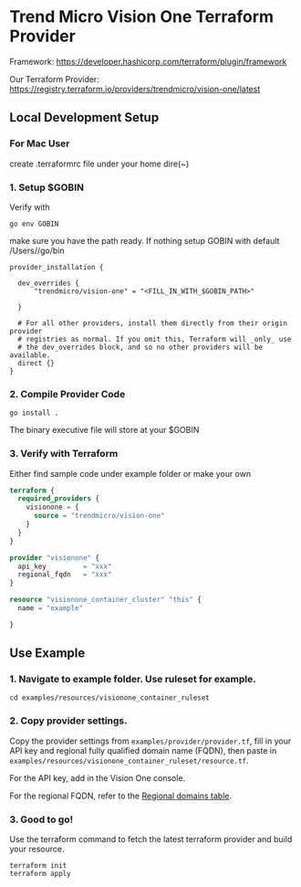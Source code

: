 # Trend Micro Vision One Terraform Provider

Framework: https://developer.hashicorp.com/terraform/plugin/framework

Our Terraform Provider: https://registry.terraform.io/providers/trendmicro/vision-one/latest

## Local Development Setup

### For Mac User
create .terraformrc file under your home dire(~)

### 1. Setup $GOBIN
   Verify with

```shell
go env GOBIN
```

make sure you have the path ready.
If nothing setup GOBIN with default /Users/<Username>/go/bin

```shell
provider_installation {

  dev_overrides {
      "trendmicro/vision-one" = "<FILL_IN_WITH_$GOBIN_PATH>"

  }

  # For all other providers, install them directly from their origin provider
  # registries as normal. If you omit this, Terraform will _only_ use
  # the dev_overrides block, and so no other providers will be available.
  direct {}
}
```

### 2. Compile Provider Code

```shell
go install .
```

The binary executive file will store at your $GOBIN

### 3. Verify with Terraform
Either find sample code under example folder or make your own

```terraform
terraform {
  required_providers {
    visionone = {
      source = "trendmicro/vision-one"
    }
  }
}

provider "visionone" {
  api_key         = "xxx"
  regional_fqdn   = "xxx"
}

resource "visionone_container_cluster" "this" {
  name = "example"

}
```

## Use Example

### 1. Navigate to example folder. Use ruleset for example.

```
cd examples/resources/visionone_container_ruleset
```

### 2. Copy provider settings.

Copy the provider settings from `examples/provider/provider.tf`, fill in your API key and regional fully qualified domain name (FQDN), then paste in `examples/resources/visionone_container_ruleset/resource.tf`.

For the API key, add in the Vision One console.

For the regional FQDN, refer to the [Regional domains table](https://automation.trendmicro.com/xdr/Guides/Regional-domains).

### 3. Good to go!

Use the terraform command to fetch the latest terraform provider and build your resource.
```
terraform init
terraform apply
```

